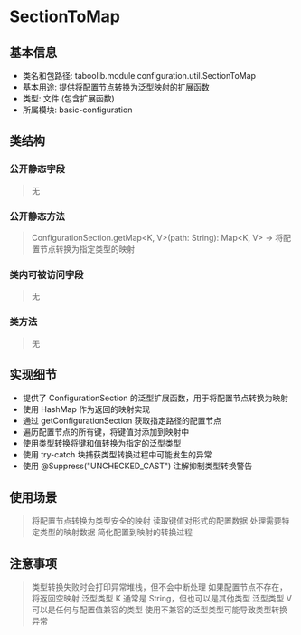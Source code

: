 # SectionToMap
## 基本信息
- 类名和包路径: taboolib.module.configuration.util.SectionToMap
- 基本用途: 提供将配置节点转换为泛型映射的扩展函数
- 类型: 文件 (包含扩展函数)
- 所属模块: basic-configuration

## 类结构
### 公开静态字段
> 无

### 公开静态方法
> ConfigurationSection.getMap<K, V>(path: String): Map<K, V> -> 将配置节点转换为指定类型的映射

### 类内可被访问字段
> 无

### 类方法
> 无

## 实现细节
- 提供了 ConfigurationSection 的泛型扩展函数，用于将配置节点转换为映射
- 使用 HashMap 作为返回的映射实现
- 通过 getConfigurationSection 获取指定路径的配置节点
- 遍历配置节点的所有键，将键值对添加到映射中
- 使用类型转换将键和值转换为指定的泛型类型
- 使用 try-catch 块捕获类型转换过程中可能发生的异常
- 使用 @Suppress("UNCHECKED_CAST") 注解抑制类型转换警告

## 使用场景
> 将配置节点转换为类型安全的映射
> 读取键值对形式的配置数据
> 处理需要特定类型的映射数据
> 简化配置到映射的转换过程

## 注意事项
> 类型转换失败时会打印异常堆栈，但不会中断处理
> 如果配置节点不存在，将返回空映射
> 泛型类型 K 通常是 String，但也可以是其他类型
> 泛型类型 V 可以是任何与配置值兼容的类型
> 使用不兼容的泛型类型可能导致类型转换异常

